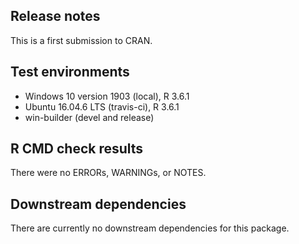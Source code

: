 ## Release notes
This is a first submission to CRAN.

## Test environments
* Windows 10 version 1903 (local), R 3.6.1
* Ubuntu 16.04.6 LTS (travis-ci), R 3.6.1
* win-builder (devel and release)

## R CMD check results
There were no ERRORs, WARNINGs, or NOTES. 

## Downstream dependencies
There are currently no downstream dependencies for this package.
